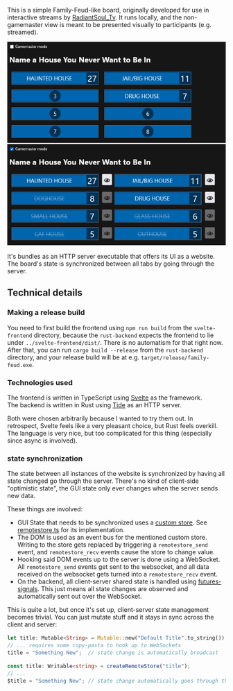 This is a simple Family-Feud-like board, originally developed for use in interactive streams by [RadiantSoul_Tv](https://www.twitch.tv/radiantsoul_tv).
It runs locally, and the non-gamemaster view is meant to be presented visually to participants (e.g. streamed).

![](screenshot_normal.png)
![](screenshot_gamemaster.png)

It's bundles as an HTTP server executable that offers its UI as a website.
The board's state is synchronized between all tabs by going through the server.

## Technical details

### Making a release build

You need to first build the frontend using `npm run build` from the `svelte-frontend` directory,
because the `rust-backend` expects the frontend to lie under `../svelte-frontend/dist/`.
There is no automatism for that right now.
After that, you can run `cargo build --release` from the `rust-backend` directory,
and your release build will be at e.g. `target/release/family-feud.exe`.

### Technologies used

The frontend is written in TypeScript using [Svelte](https://svelte.dev/) as the framework.  
The backend is written in Rust using [Tide](https://github.com/http-rs/tide) as an HTTP server.

Both were chosen arbitrarily because I wanted to try them out. 
In retrospect, Svelte feels like a very pleasant choice, but Rust feels overkill.
The language is very nice, but too complicated for this thing (especially since async is involved).

### state synchronization

The state between all instances of the website is synchronized by having all state changed go through the server.
There's no kind of client-side "optimistic state", the GUI state only ever changes when the server sends new data.

These things are involved:
- GUI State that needs to be synchronized uses a [custom store](https://svelte.dev/docs/svelte/stores#Store-contract).
  See [remotestore.ts](svelte-frontend/src/remotestore.ts) for its implementation.
- The DOM is used as an event bus for the mentioned custom store.
  Writing to the store gets replaced by triggering a `remotestore_send` event,
  and `remotestore_recv` events cause the store to change value.
- Hooking said DOM events up to the server is done using a WebSocket.
  All `remotestore_send` events get sent to the websocket,
  and all data received on the websocket gets turned into a `remotestore_recv` event.
- On the backend, all client-server shared state is handled using [futures-signals](https://crates.io/crates/futures-signals).
  This just means all state changes are observed and automatically sent out over the WebSocket.

This is quite a lot, but once it's set up, client-server state management becomes trivial.
You can just mutate stuff and it stays in sync across the client and server:
```rust
let title: Mutable<String> = Mutable::new("Default Title".to_string());
// ... requires some copy-pasta to hook up to WebSockets
title = "Something New";  // state change is automatically broadcast
```
```typescript
const title: Writable<string> = createRemoteStore("title");
// ...
$title = "Something New"; // state change automatically goes through the server
```
